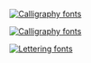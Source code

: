 [![Calligraphy fonts](https://see.fontimg.com/api/renderfont4/9aBZ/eyJyIjoiZnMiLCJoIjo3NiwidyI6MTAwMCwiZnMiOjc2LCJmZ2MiOiIjRjMzRjE3IiwiYmdjIjoiI0ZGRkZGRiIsInQiOjF9/TWlsZXN0b25lIDE/lovely-home.png)]()





[![Calligraphy fonts](https://see.fontimg.com/api/renderfont4/PzlE/eyJyIjoiZnMiLCJoIjo3NiwidyI6MTAwMCwiZnMiOjc2LCJmZ2MiOiIjMzM4QUU0IiwiYmdjIjoiI0ZGRkZGRiIsInQiOjF9/U3R1ZHlIdWI/sweet-hipster.png)]()





[![Lettering fonts](https://see.fontimg.com/api/renderfont4/1GGn2/eyJyIjoiZHciLCJoIjoyMiwidyI6MTAwMCwiZnMiOjIyLCJmZ2MiOiIjMUQxQzFDIiwiYmdjIjoiI0ZGRkZGRiJ9/QXBwIHVzZWQgYXMgYSB0b29sIGZvciBzdHVkeWluZy4gVGhlIGFwcCB3aWxsIGNvbnRhaW4gMyBjb21wb25lbnRzOiBtZW1vcml6aW5nLCBub3RlcywgdGltZSBtYW5hZ2VtZW50/moonbright-demo.png)]()
